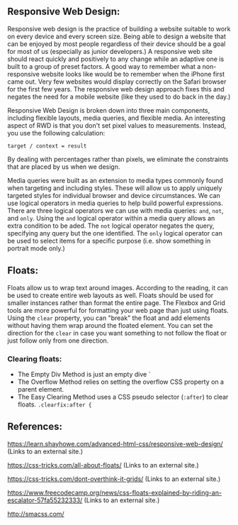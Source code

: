 ## Responsive Web Design:

Responsive web design is the practice of building a website suitable to work on every device and every screen size.  Being able to design a website that can be enjoyed by most people regardless of their device should be a goal for most of us (especially as junior developers.)  A responsive web site should react quickly and positively to any change while an adaptive one is built to a group of preset factors.  A good way to remember what a non-responsive website looks like would be to remember when the iPhone first came out.  Very few websites would display correctly on the Safari browser for the first few years.  The responsive web design approach fixes this and negates the need for a mobile website (like they used to do back in the day.)

Responsive Web Design is broken down into three main components, including flexible layouts, media queries, and flexible media.  An interesting aspect of RWD is that you don't set pixel values to measurements.  Instead, you use the following calculation: 

`target / context = result`

By dealing with percentages rather than pixels, we eliminate the constraints that are placed by us when we design.  

Media queries were built as an extension to media types commonly found when targeting and including styles.  These will allow us to apply uniquely targeted styles for individual browser and device circumstances.  We can use logical operators in media queries to help build powerful expressions.  There are three logical operators we can use with media queries: `and`, `not`, and `only`.  Using the `and` logical operator within a media query allows an extra condition to be aded.  The `not` logical operator negates the query, specifying any query but the one identified.  The `only` logical operator can be used to select items for a specific purpose (i.e. show something in portrait mode only.)

## Floats:

Floats allow us to wrap text around images.  According to the reading, it can be used to create entire web layouts as well. Floats should be used for smaller instances rather than format the entire page.  The Flexbox and Grid tools are more powerful for formatting your web page than just using floats.  Using the `clear` property, you can "break" the float and add elements without having them wrap around the floated element.  You can set the direction for the `clear` in case you want something to not follow the float or just follow only from one direction.  

### Clearing floats:

- The Empty Div Method is just an empty dive `<div style="clear: both;"></div>
- The Overflow Method relies on setting the overflow CSS property on a parent element.
- The Easy Clearing Method uses a CSS pseudo selector (`:after`) to clear floats.  `.clearfix:after {`

## References:

https://learn.shayhowe.com/advanced-html-css/responsive-web-design/ (Links to an external site.)

https://css-tricks.com/all-about-floats/ (Links to an external site.)

https://css-tricks.com/dont-overthink-it-grids/ (Links to an external site.)

https://www.freecodecamp.org/news/css-floats-explained-by-riding-an-escalator-57fa55232333/ (Links to an external site.)

http://smacss.com/